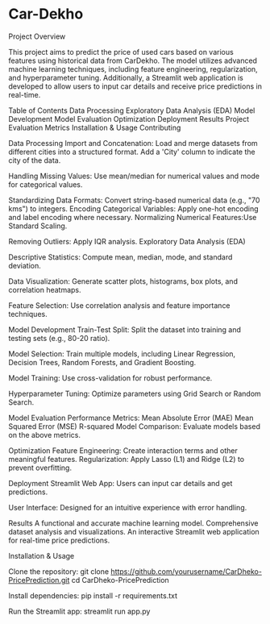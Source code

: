 # Car-Dekho
Project Overview

This project aims to predict the price of used cars based on various features using historical data from CarDekho. The model utilizes advanced machine learning techniques, including feature engineering, regularization, and hyperparameter tuning. Additionally, a Streamlit web application is developed to allow users to input car details and receive price predictions in real-time.

Table of Contents
Data Processing
Exploratory Data Analysis (EDA)
Model Development
Model Evaluation
Optimization
Deployment
Results
Project Evaluation Metrics
Installation & Usage
Contributing

Data Processing
Import and Concatenation:
Load and merge datasets from different cities into a structured format.
Add a 'City' column to indicate the city of the data.

Handling Missing Values:
Use mean/median for numerical values and mode for categorical values.

Standardizing Data Formats:
Convert string-based numerical data (e.g., "70 kms") to integers.
Encoding Categorical Variables:
Apply one-hot encoding and label encoding where necessary.
Normalizing Numerical Features:Use Standard Scaling.

Removing Outliers:
Apply IQR analysis.
Exploratory Data Analysis (EDA)

Descriptive Statistics:
Compute mean, median, mode, and standard deviation.

Data Visualization:
Generate scatter plots, histograms, box plots, and correlation heatmaps.

Feature Selection:
Use correlation analysis and feature importance techniques.

Model Development
Train-Test Split:
Split the dataset into training and testing sets (e.g., 80-20 ratio).

Model Selection:
Train multiple models, including Linear Regression, Decision Trees, Random Forests, and Gradient Boosting.

Model Training:
Use cross-validation for robust performance.

Hyperparameter Tuning:
Optimize parameters using Grid Search or Random Search.

Model Evaluation
Performance Metrics:
Mean Absolute Error (MAE)
Mean Squared Error (MSE)
R-squared
Model Comparison:
Evaluate models based on the above metrics.

Optimization
Feature Engineering:
Create interaction terms and other meaningful features.
Regularization:
Apply Lasso (L1) and Ridge (L2) to prevent overfitting.

Deployment
Streamlit Web App:
Users can input car details and get predictions.

User Interface:
Designed for an intuitive experience with error handling.

Results
A functional and accurate machine learning model.
Comprehensive dataset analysis and visualizations.
An interactive Streamlit web application for real-time price predictions.


Installation & Usage

Clone the repository:
git clone https://github.com/yourusername/CarDheko-PricePrediction.git
cd CarDheko-PricePrediction

Install dependencies:
pip install -r requirements.txt

Run the Streamlit app:
streamlit run app.py
